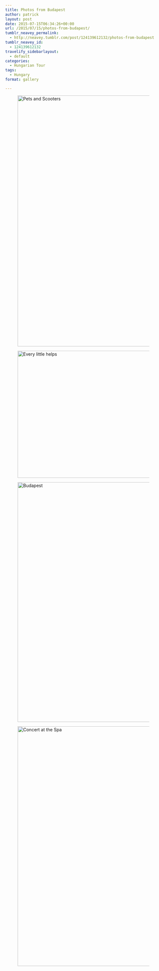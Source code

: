 ```yaml
---
title: Photos from Budapest
author: patrick
layout: post
date: 2015-07-15T06:34:26+00:00
url: /2015/07/15/photos-from-budapest/
tumblr_neavey_permalink:
  - http://neavey.tumblr.com/post/124139612132/photos-from-budapest
tumblr_neavey_id:
  - 124139612132
travelify_sidebarlayout:
  - default
categories:
  - Hungarian Tour
tags:
  - Hungary
format: gallery

---
```

<div id='gallery-1' class='gallery galleryid-38 gallery-columns-2 gallery-size-full'>
  <figure class='gallery-item'> 
  
  <div class='gallery-icon landscape'>
    <a href='http://localhost/wordpress/wp-content/uploads/2015/07/IMG_1881.jpg'><img width="1024" height="804" src="http://localhost/wordpress/wp-content/uploads/2015/07/IMG_1881.jpg" class="attachment-full size-full" alt="Pets and Scooters" srcset="http://localhost/wordpress/wp-content/uploads/2015/07/IMG_1881.jpg 1024w, http://localhost/wordpress/wp-content/uploads/2015/07/IMG_1881-300x236.jpg 300w, http://localhost/wordpress/wp-content/uploads/2015/07/IMG_1881-768x603.jpg 768w" sizes="(max-width: 709px) 85vw, (max-width: 909px) 67vw, (max-width: 1362px) 62vw, 840px" /></a>
  </div></figure><figure class='gallery-item'> 
  
  <div class='gallery-icon landscape'>
    <a href='http://localhost/wordpress/wp-content/uploads/2015/07/IMG_1880-cropped.jpg'><img width="676" height="407" src="http://localhost/wordpress/wp-content/uploads/2015/07/IMG_1880-cropped.jpg" class="attachment-full size-full" alt="Every little helps" srcset="http://localhost/wordpress/wp-content/uploads/2015/07/IMG_1880-cropped.jpg 676w, http://localhost/wordpress/wp-content/uploads/2015/07/IMG_1880-cropped-300x181.jpg 300w" sizes="(max-width: 709px) 85vw, (max-width: 909px) 67vw, (max-width: 984px) 61vw, (max-width: 1362px) 45vw, 600px" /></a>
  </div></figure><figure class='gallery-item'> 
  
  <div class='gallery-icon landscape'>
    <a href='http://localhost/wordpress/wp-content/uploads/2015/07/IMG_1879.jpg'><img width="1024" height="768" src="http://localhost/wordpress/wp-content/uploads/2015/07/IMG_1879.jpg" class="attachment-full size-full" alt="Budapest" srcset="http://localhost/wordpress/wp-content/uploads/2015/07/IMG_1879.jpg 1024w, http://localhost/wordpress/wp-content/uploads/2015/07/IMG_1879-300x225.jpg 300w, http://localhost/wordpress/wp-content/uploads/2015/07/IMG_1879-768x576.jpg 768w" sizes="(max-width: 709px) 85vw, (max-width: 909px) 67vw, (max-width: 1362px) 62vw, 840px" /></a>
  </div></figure><figure class='gallery-item'> 
  
  <div class='gallery-icon landscape'>
    <a href='http://localhost/wordpress/wp-content/uploads/2015/07/IMG_1884.jpg'><img width="1024" height="768" src="http://localhost/wordpress/wp-content/uploads/2015/07/IMG_1884.jpg" class="attachment-full size-full" alt="Concert at the Spa" srcset="http://localhost/wordpress/wp-content/uploads/2015/07/IMG_1884.jpg 1024w, http://localhost/wordpress/wp-content/uploads/2015/07/IMG_1884-300x225.jpg 300w, http://localhost/wordpress/wp-content/uploads/2015/07/IMG_1884-768x576.jpg 768w" sizes="(max-width: 709px) 85vw, (max-width: 909px) 67vw, (max-width: 1362px) 62vw, 840px" /></a>
  </div></figure>
</div>